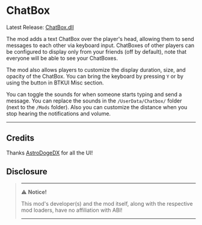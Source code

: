 ﻿# ChatBox

Latest Release: [ChatBox.dll](https://github.com/kafeijao/Kafe_CVR_Mods/releases/latest/download/ChatBox.dll)

The mod adds a text ChatBox over the player's head, allowing them to send messages to each other via keyboard input.
ChatBoxes of other players can be configured to display only from your friends (off by default), note that everyone will
be able to see your ChatBoxes.

The mod also allows players to customize the display duration, size, and opacity of the ChatBox. You can bring the 
keyboard by pressing `Y` or by using the button in BTKUI Misc section.

You can toggle the sounds for when someone starts typing and send a message. You can replace the sounds in the
`/UserData/Chatbox/` folder (next to the `/Mods` folder). Also you can customize the distance when you stop hearing the
notifications and volume.

---

## Credits

Thanks [AstroDogeDX](https://github.com/AstroDogeDX) for all the UI!

## Disclosure

> ---
> ⚠️ **Notice!**
>
> This mod's developer(s) and the mod itself, along with the respective mod loaders, have no affiliation with ABI!
>
> ---
